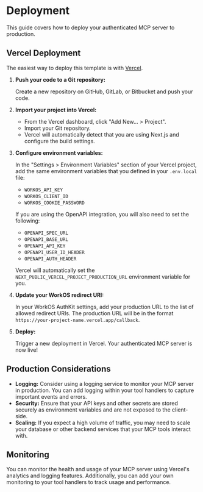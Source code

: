 # Deployment

This guide covers how to deploy your authenticated MCP server to production.

## Vercel Deployment

The easiest way to deploy this template is with [Vercel](https://vercel.com/).

1.  **Push your code to a Git repository:**

    Create a new repository on GitHub, GitLab, or Bitbucket and push your code.

2.  **Import your project into Vercel:**
    - From the Vercel dashboard, click "Add New... > Project".
    - Import your Git repository.
    - Vercel will automatically detect that you are using Next.js and configure the build settings.

3.  **Configure environment variables:**

    In the "Settings > Environment Variables" section of your Vercel project, add the same environment variables that you defined in your `.env.local` file:
    - `WORKOS_API_KEY`
    - `WORKOS_CLIENT_ID`
    - `WORKOS_COOKIE_PASSWORD`

    If you are using the OpenAPI integration, you will also need to set the following:
    - `OPENAPI_SPEC_URL`
    - `OPENAPI_BASE_URL`
    - `OPENAPI_API_KEY`
    - `OPENAPI_USER_ID_HEADER`
    - `OPENAPI_AUTH_HEADER`

    Vercel will automatically set the `NEXT_PUBLIC_VERCEL_PROJECT_PRODUCTION_URL` environment variable for you.

4.  **Update your WorkOS redirect URI:**

    In your WorkOS AuthKit settings, add your production URL to the list of allowed redirect URIs. The production URL will be in the format `https://your-project-name.vercel.app/callback`.

5.  **Deploy:**

    Trigger a new deployment in Vercel. Your authenticated MCP server is now live!

## Production Considerations

- **Logging:** Consider using a logging service to monitor your MCP server in production. You can add logging within your tool handlers to capture important events and errors.
- **Security:** Ensure that your API keys and other secrets are stored securely as environment variables and are not exposed to the client-side.
- **Scaling:** If you expect a high volume of traffic, you may need to scale your database or other backend services that your MCP tools interact with.

## Monitoring

You can monitor the health and usage of your MCP server using Vercel's analytics and logging features. Additionally, you can add your own monitoring to your tool handlers to track usage and performance.
